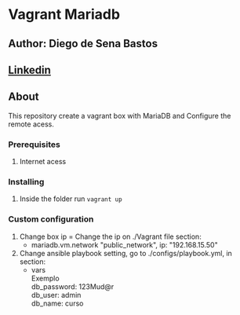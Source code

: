 # <h1>Vagrant Mariadb</h1>

## <h2>Author: Diego de Sena Bastos</h2>
## <a href="https://www.linkedin.com/in/diego-sena-76ba4896/">Linkedin</a>

## About <a name = "about"></a>

This repository create a vagrant box with MariaDB and Configure the remote acess.

### Prerequisites

1. Internet acess

### Installing

1. Inside the folder run ``` vagrant up ```

### Custom configuration

1. Change box ip = Change the ip on ./Vagrant file section: 
    *    mariadb.vm.network "public_network", ip: "192.168.15.50"
2. Change ansible playbook setting, go to ./configs/playbook.yml, in section:
    *   vars</br>
    Exemplo</br>
        db_password: 123Mud@r </br>
        db_user: admin </br>
        db_name: curso </br>